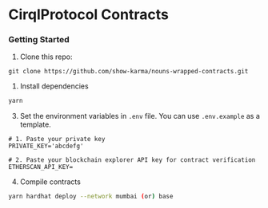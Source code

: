 # CirqlProtocol Contracts
<!-- GETTING STARTED -->

### Getting Started    
1. Clone this repo:
```
git clone https://github.com/show-karma/nouns-wrapped-contracts.git
``` 
 
1. Install dependencies
```sh
yarn
``` 

3. Set the environment variables in `.env` file. You can use `.env.example` as a template.

```
# 1. Paste your private key
PRIVATE_KEY='abcdefg'

# 2. Paste your blockchain explorer API key for contract verification
ETHERSCAN_API_KEY=
``` 
4. Compile contracts
```sh
yarn hardhat deploy --network mumbai (or) base
```
